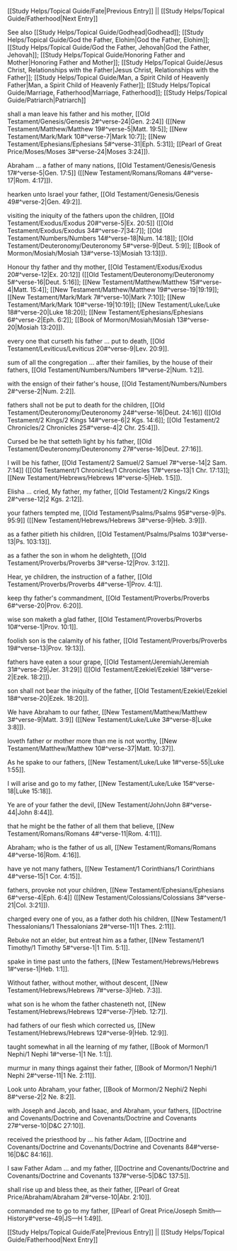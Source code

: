 [[Study Helps/Topical Guide/Fate|Previous Entry]]  ||  [[Study Helps/Topical Guide/Fatherhood|Next Entry]]

 See also [[Study Helps/Topical Guide/Godhead|Godhead]]; [[Study Helps/Topical Guide/God the Father, Elohim|God the Father, Elohim]]; [[Study Helps/Topical Guide/God the Father, Jehovah|God the Father, Jehovah]]; [[Study Helps/Topical Guide/Honoring Father and Mother|Honoring Father and Mother]]; [[Study Helps/Topical Guide/Jesus Christ, Relationships with the Father|Jesus Christ, Relationships with the Father]]; [[Study Helps/Topical Guide/Man, a Spirit Child of Heavenly Father|Man, a Spirit Child of Heavenly Father]]; [[Study Helps/Topical Guide/Marriage, Fatherhood|Marriage, Fatherhood]]; [[Study Helps/Topical Guide/Patriarch|Patriarch]]

 shall a man leave his father and his mother, [[Old Testament/Genesis/Genesis 2#^verse-24|Gen. 2:24]] ([[New Testament/Matthew/Matthew 19#^verse-5|Matt. 19:5]]; [[New Testament/Mark/Mark 10#^verse-7|Mark 10:7]]; [[New Testament/Ephesians/Ephesians 5#^verse-31|Eph. 5:31]]; [[Pearl of Great Price/Moses/Moses 3#^verse-24|Moses 3:24]]).

 Abraham ... a father of many nations, [[Old Testament/Genesis/Genesis 17#^verse-5|Gen. 17:5]] ([[New Testament/Romans/Romans 4#^verse-17|Rom. 4:17]]).

 hearken unto Israel your father, [[Old Testament/Genesis/Genesis 49#^verse-2|Gen. 49:2]].

 visiting the iniquity of the fathers upon the children, [[Old Testament/Exodus/Exodus 20#^verse-5|Ex. 20:5]] ([[Old Testament/Exodus/Exodus 34#^verse-7|34:7]]; [[Old Testament/Numbers/Numbers 14#^verse-18|Num. 14:18]]; [[Old Testament/Deuteronomy/Deuteronomy 5#^verse-9|Deut. 5:9]]; [[Book of Mormon/Mosiah/Mosiah 13#^verse-13|Mosiah 13:13]]).

 Honour thy father and thy mother, [[Old Testament/Exodus/Exodus 20#^verse-12|Ex. 20:12]] ([[Old Testament/Deuteronomy/Deuteronomy 5#^verse-16|Deut. 5:16]]; [[New Testament/Matthew/Matthew 15#^verse-4|Matt. 15:4]]; [[New Testament/Matthew/Matthew 19#^verse-19|19:19]]; [[New Testament/Mark/Mark 7#^verse-10|Mark 7:10]]; [[New Testament/Mark/Mark 10#^verse-19|10:19]]; [[New Testament/Luke/Luke 18#^verse-20|Luke 18:20]]; [[New Testament/Ephesians/Ephesians 6#^verse-2|Eph. 6:2]]; [[Book of Mormon/Mosiah/Mosiah 13#^verse-20|Mosiah 13:20]]).

 every one that curseth his father ... put to death, [[Old Testament/Leviticus/Leviticus 20#^verse-9|Lev. 20:9]].

 sum of all the congregation ... after their families, by the house of their fathers, [[Old Testament/Numbers/Numbers 1#^verse-2|Num. 1:2]].

 with the ensign of their father's house, [[Old Testament/Numbers/Numbers 2#^verse-2|Num. 2:2]].

 fathers shall not be put to death for the children, [[Old Testament/Deuteronomy/Deuteronomy 24#^verse-16|Deut. 24:16]] ([[Old Testament/2 Kings/2 Kings 14#^verse-6|2 Kgs. 14:6]]; [[Old Testament/2 Chronicles/2 Chronicles 25#^verse-4|2 Chr. 25:4]]).

 Cursed be he that setteth light by his father, [[Old Testament/Deuteronomy/Deuteronomy 27#^verse-16|Deut. 27:16]].

 I will be his father, [[Old Testament/2 Samuel/2 Samuel 7#^verse-14|2 Sam. 7:14]] ([[Old Testament/1 Chronicles/1 Chronicles 17#^verse-13|1 Chr. 17:13]]; [[New Testament/Hebrews/Hebrews 1#^verse-5|Heb. 1:5]]).

 Elisha ... cried, My father, my father, [[Old Testament/2 Kings/2 Kings 2#^verse-12|2 Kgs. 2:12]].

 your fathers tempted me, [[Old Testament/Psalms/Psalms 95#^verse-9|Ps. 95:9]] ([[New Testament/Hebrews/Hebrews 3#^verse-9|Heb. 3:9]]).

 as a father pitieth his children, [[Old Testament/Psalms/Psalms 103#^verse-13|Ps. 103:13]].

 as a father the son in whom he delighteth, [[Old Testament/Proverbs/Proverbs 3#^verse-12|Prov. 3:12]].

 Hear, ye children, the instruction of a father, [[Old Testament/Proverbs/Proverbs 4#^verse-1|Prov. 4:1]].

 keep thy father's commandment, [[Old Testament/Proverbs/Proverbs 6#^verse-20|Prov. 6:20]].

 wise son maketh a glad father, [[Old Testament/Proverbs/Proverbs 10#^verse-1|Prov. 10:1]].

 foolish son is the calamity of his father, [[Old Testament/Proverbs/Proverbs 19#^verse-13|Prov. 19:13]].

 fathers have eaten a sour grape, [[Old Testament/Jeremiah/Jeremiah 31#^verse-29|Jer. 31:29]] ([[Old Testament/Ezekiel/Ezekiel 18#^verse-2|Ezek. 18:2]]).

 son shall not bear the iniquity of the father, [[Old Testament/Ezekiel/Ezekiel 18#^verse-20|Ezek. 18:20]].

 We have Abraham to our father, [[New Testament/Matthew/Matthew 3#^verse-9|Matt. 3:9]] ([[New Testament/Luke/Luke 3#^verse-8|Luke 3:8]]).

 loveth father or mother more than me is not worthy, [[New Testament/Matthew/Matthew 10#^verse-37|Matt. 10:37]].

 As he spake to our fathers, [[New Testament/Luke/Luke 1#^verse-55|Luke 1:55]].

 I will arise and go to my father, [[New Testament/Luke/Luke 15#^verse-18|Luke 15:18]].

 Ye are of your father the devil, [[New Testament/John/John 8#^verse-44|John 8:44]].

 that he might be the father of all them that believe, [[New Testament/Romans/Romans 4#^verse-11|Rom. 4:11]].

 Abraham; who is the father of us all, [[New Testament/Romans/Romans 4#^verse-16|Rom. 4:16]].

 have ye not many fathers, [[New Testament/1 Corinthians/1 Corinthians 4#^verse-15|1 Cor. 4:15]].

 fathers, provoke not your children, [[New Testament/Ephesians/Ephesians 6#^verse-4|Eph. 6:4]] ([[New Testament/Colossians/Colossians 3#^verse-21|Col. 3:21]]).

 charged every one of you, as a father doth his children, [[New Testament/1 Thessalonians/1 Thessalonians 2#^verse-11|1 Thes. 2:11]].

 Rebuke not an elder, but entreat him as a father, [[New Testament/1 Timothy/1 Timothy 5#^verse-1|1 Tim. 5:1]].

 spake in time past unto the fathers, [[New Testament/Hebrews/Hebrews 1#^verse-1|Heb. 1:1]].

 Without father, without mother, without descent, [[New Testament/Hebrews/Hebrews 7#^verse-3|Heb. 7:3]].

 what son is he whom the father chasteneth not, [[New Testament/Hebrews/Hebrews 12#^verse-7|Heb. 12:7]].

 had fathers of our flesh which corrected us, [[New Testament/Hebrews/Hebrews 12#^verse-9|Heb. 12:9]].

 taught somewhat in all the learning of my father, [[Book of Mormon/1 Nephi/1 Nephi 1#^verse-1|1 Ne. 1:1]].

 murmur in many things against their father, [[Book of Mormon/1 Nephi/1 Nephi 2#^verse-11|1 Ne. 2:11]].

 Look unto Abraham, your father, [[Book of Mormon/2 Nephi/2 Nephi 8#^verse-2|2 Ne. 8:2]].

 with Joseph and Jacob, and Isaac, and Abraham, your fathers, [[Doctrine and Covenants/Doctrine and Covenants/Doctrine and Covenants 27#^verse-10|D&C 27:10]].

 received the priesthood by ... his father Adam, [[Doctrine and Covenants/Doctrine and Covenants/Doctrine and Covenants 84#^verse-16|D&C 84:16]].

 I saw Father Adam ... and my father, [[Doctrine and Covenants/Doctrine and Covenants/Doctrine and Covenants 137#^verse-5|D&C 137:5]].

 shall rise up and bless thee, as their father, [[Pearl of Great Price/Abraham/Abraham 2#^verse-10|Abr. 2:10]].

 commanded me to go to my father, [[Pearl of Great Price/Joseph Smith—History#^verse-49|JS—H 1:49]].

[[Study Helps/Topical Guide/Fate|Previous Entry]]  ||  [[Study Helps/Topical Guide/Fatherhood|Next Entry]]